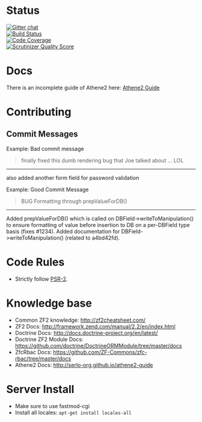 # Status

[![Gitter chat](https://badges.gitter.im/gitterHQ/gitter.png)](https://gitter.im/serlo-org)  
[![Build Status](https://travis-ci.org/serlo-org/athene2.svg)](https://travis-ci.org/serlo-org/athene2)  
[![Code Coverage](https://scrutinizer-ci.com/g/serlo-org/athene2/badges/coverage.png?s=1d2264eb2b7376e91de5a8f58574da83fd156045)](https://scrutinizer-ci.com/g/serlo-org/athene2/)  
[![Scrutinizer Quality Score](https://scrutinizer-ci.com/g/serlo-org/athene2/badges/quality-score.png?s=f163d3b21f6d3aeed19dd082958e71e544d6686e)](https://scrutinizer-ci.com/g/serlo-org/athene2/)

# Docs

There is an incomplete guide of Athene2 here: [Athene2 Guide](http://serlo-org.github.com/athene2-guide)

# Contributing

## Commit Messages

Example: Bad commit message
> finally fixed this dumb rendering bug that Joe talked about ... LOL
  -------------------------------------------------------------------
  also added another form field for password validation

Example: Good Commit Message
> BUG Formatting through prepValueForDB()
  -------------------------------------------------------------------
  Added prepValueForDB() which is called on DBField->writeToManipulation()
  to ensure formatting of value before insertion to DB on a per-DBField type basis (fixes #1234).
  Added documentation for DBField->writeToManipulation() (related to a4bd42fd).

# Code Rules

* Strictly follow [PSR-2](https://github.com/php-fig/fig-standards/blob/master/accepted/PSR-2-coding-style-guide.md).

# Knowledge base

* Common ZF2 knowledge: http://zf2cheatsheet.com/
* ZF2 Docs: http://framework.zend.com/manual/2.2/en/index.html
* Doctrine Docs: http://docs.doctrine-project.org/en/latest/
* Doctrine ZF2 Module Docs: https://github.com/doctrine/DoctrineORMModule/tree/master/docs
* ZfcRbac Docs: https://github.com/ZF-Commons/zfc-rbac/tree/master/docs
* Athene2 Docs: http://serlo-org.github.io/athene2-guide

# Server Install

* Make sure to use fastmod-cgi
* Install all locales: `apt-get install locales-all`
